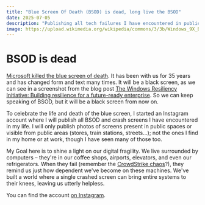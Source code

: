 ```yaml
---
title: "Blue Screen Of Death (BSOD) is dead, long live the BSOD"
date: 2025-07-05
description: "Publishing all tech failures I have encountered in public spaces"
image: https://upload.wikimedia.org/wikipedia/commons/3/3b/Windows_9X_BSOD.png
---
```


# BSOD is dead
[Microsoft killed the blue screen of death](https://www.windowscentral.com/software-apps/windows-11/microsoft-windows-bsod-removed-replaced-black-screen). It has been with us for 35 years and has changed form and text many times. It will be a black screen, as we can see in a screenshot from the blog post [The Windows Resiliency Initiative: Building resilience for a future-ready enterprise](https://blogs.windows.com/windowsexperience/2025/06/26/the-windows-resiliency-initiative-building-resilience-for-a-future-ready-enterprise/). So we can keep speaking of BSOD, but it will be a black screen from now on.

To celebrate the life and death of the blue screen, I started an Instagram account where I will publish all BSOD and crash screens I have encountered in my life. I will only publish photos of screens present in public spaces or visible from public areas (stores, train stations, streets...); not the ones I find in my home or at work, though I have seen many of those too.

My Goal here is to shine a light on our digital fragility. We live surrounded by computers – they're in our coffee shops, airports, elevators, and even our refrigerators. When they fail (remember the [CrowdStrike chaos](https://en.wikipedia.org/wiki/2024_CrowdStrike-related_IT_outages)?), they remind us just how dependent we've become on these machines. We've built a world where a single crashed screen can bring entire systems to their knees, leaving us utterly helpless.

You can find the account [on Instagram](https://www.instagram.com/dasbsod/).
